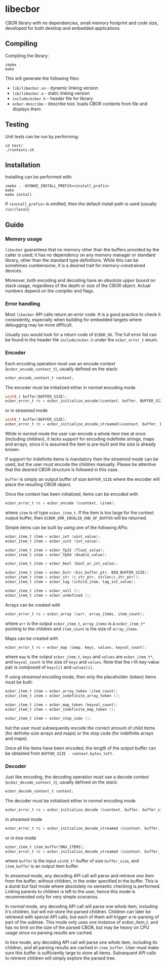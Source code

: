 # libecbor

CBOR library with no dependencies, small memory footprint and code size, developed for both desktop and embedded applications.

## Compiling

Compiling the library:

```
cmake .
make
```

This will generate the following files:
* `lib/libecbor.so` - dynamic linking version
* `lib/libecbor.a` - static linking version
* `include/ecbor.h` - header file for library
* `ecbor-describe` - describe tool, loads CBOR contents from file and displays them

## Testing

Unit tests can be run by performing:

```
cd test/
./runtests.sh
```

## Installation

Installing can be performed with:

```
cmake . -DCMAKE_INSTALL_PREFIX=<install_prefix>
make
make install
```

If `<install_prefix>` is omitted, then the default install path is used (usually `/usr/local`).

## Guide

### Memory usage

`libecbor` guarantees that no memory other than the buffers provided by the caller is used; it has no dependency on any memory manager or standard library, other than the standard type definitions. While this can be sometimes cumbersome, it is a desired trait for memory-constrained devices.

Moreover, both encoding and decoding have an *absolute upper bound* on stack usage, regardless of the depth or size of the CBOR object. Actual numbers depend on the compiler and flags.

### Error handling

Most `libecbor` API calls return an error code. It is a good practice to check it consistently, especially when building for embedded targets where debugging may be more difficult.

Usually you would look for a return code of `ECBOR_OK`. The full error list can be found in the header file `include/ecbor.h` under the `ecbor_error_t` enum.

### Encoder

Each encoding operation must use an encode context (`ecbor_encode_context_t`), usually defined on the stack:

```c
ecbor_encode_context_t context;
```

The encoder must be initialized either in *normal* encoding mode

```c
uint8_t buffer[BUFFER_SIZE];
ecbor_error_t rc = ecbor_initialize_encode(&context, buffer, BUFFER_SIZE);
```

or in *streamed* mode

```c
uint8_t buffer[BUFFER_SIZE];
ecbor_error_t rc = ecbor_initialize_encode_streamed(&context, buffer, BUFFER_SIZE);
```

While in *normal* mode the user can encode a whole item tree at once (including children), it lacks support for encoding indefinite strings, maps and arrays, since it is assumed the item is pre-built and the size is already known.

If support for indefinite items is mandatory then the *streamed* mode can be used, but the user must encode the children manually. Please be attentive that the desired CBOR structure is followed in this case.

`buffer` is simply an output buffer of size `BUFFER_SIZE` where the encoder will place the resulting CBOR object.

Once the context has been initialized, items can be encoded with

```c
ecbor_error_t rc = ecbor_encode (&context, &item);
```

where `item` is of type `ecbor_item_t`. If the item is too large for the context output buffer, then `ECBOR_ERR_INVALID_END_OF_BUFFER` will be returned.

Simple items can be built by using one of the following APIs:

```c
ecbor_item_t item = ecbor_int (uint_value);
ecbor_item_t item = ecbor_uint (int_value);

ecbor_item_t item = ecbor_fp32 (float_value);
ecbor_item_t item = ecbor_fp64 (double_value);

ecbor_item_t item = ecbor_bool (bool_or_int_value);

ecbor_item_t item = ecbor_bstr (bin_buffer_ptr, BIN_BUFFER_SIZE);
ecbor_item_t item = ecbor_str (c_str_ptr, strlen(c_str_ptr));
ecbor_item_t item = ecbor_tag (&child_item, tag_int_value);

ecbor_item_t item = ecbor_null ();
ecbor_item_t item = ecbor_undefined ();
```

Arrays can be created with

```c
ecbor_error_t rc = ecbor_array (&arr, array_items, item_count);
```

where `arr` is the output `ecbor_item_t`, `array_items` is a `ecbor_item_t*` pointing to the children and `item_count` is the size of `array_items`.

Maps can be created with

```c
ecbor_error_t rc = ecbor_map (&map, keys, values, keyval_count);
```

where `map` is the output `ecbor_item_t`, `keys` and `values` are `ecbor_item_t*`, and `keyval_count` is the size of `keys` and `values`. Note that the *i*-th key-value pair is composed of `keys[i]` and `values[i]`.

If using *streamed* encoding mode, then only the placeholder (token) items must be built:

```c
ecbor_item_t item = ecbor_array_token (item_count);
ecbor_item_t item = ecbor_indefinite_array_token ();

ecbor_item_t item = ecbor_map_token (keyval_count);
ecbor_item_t item = ecbor_indefinite_map_token ();

ecbor_item_t item = ecbor_stop_code ();
```

but the user must subsequently encode the correct amount of child items (for definite-size arrays and maps) or the stop code (for indefinite arrays and maps).

Once all the items have been encoded, the length of the output buffer can be obtained from `BUFFER_SIZE - context.bytes_left`.

### Decoder

Just like encoding, the decoding operation must use a decode context (`ecbor_decode_context_t`), usually defined on the stack:

```c
ecbor_decode_context_t context;
```

The decoder must be initialized either in *normal* encoding mode

```c
ecbor_error_t rc = ecbor_initialize_decode (&context, buffer, buffer_size);
```

in *streamed* mode

```c
ecbor_error_t rc = ecbor_initialize_decode_streamed (&context, buffer, buffer_size);
```

or in *tree* mode

```c
ecbor_item_t item_buffer[MAX_ITEMS];
ecbor_error_t rc = ecbor_initialize_decode_streamed (&context, buffer, buffer_size, item_buffer, MAX_ITEMS);
```

where `buffer` is the input `uint8_t*` buffer of size `buffer_size`, and `item_buffer` is an output item buffer.

In *streamed* mode, any decoding API call will parse and retrieve *one* item from the buffer, without children, in the order specified in the buffer. This is a *dumb* but fast mode where absolutely no semantic checking is performed. Linking parents to children is left to the user, hence this mode is recommended only for very simple scenarios.

In *normal* mode, any decoding API call will parse one *whole* item, including it's children, but will *not* store the parsed children. Children can later be retrieved with special API calls, but each of them will trigger a re-parsing of part of the subtree. This mode only uses one instance of *ecbor_item_t*, and has no limit on the size of the parsed CBOR, but may be heavy on CPU usage since no parsing results are cached.

In *tree* mode, any decoding API call will parse one *whole* item, including its children, and all parsing results are cached in `item_buffer`. User must make sure this buffer is sufficiently large to store all items. Subsequent API calls to retrieve children will simply explore the parsed tree.